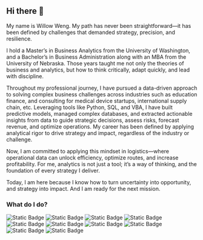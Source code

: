 ## Hi there 👋

My name is Willow Weng. My path has never been straightforward—it has been defined by challenges that demanded strategy, precision, and resilience.

I hold a Master’s in Business Analytics from the University of Washington, and a Bachelor’s in Business Administration along with an MBA from the University of Nebraska. Those years taught me not only the theories of business and analytics, but how to think critically, adapt quickly, and lead with discipline.

Throughout my professional journey, I have pursued a data-driven approach to solving complex business challenges across industries such as education finance, and consulting for medical device startups, international supply chain, etc. Leveraging tools like Python, SQL, and VBA, I have built predictive models, managed complex databases, and extracted actionable insights from data to guide strategic decisions, assess risks, forecast revenue, and optimize operations. My career has been defined by applying analytical rigor to drive strategy and impact, regardless of the industry or challenge.

Now, I am committed to applying this mindset in logistics—where operational data can unlock efficiency, optimize routes, and increase profitability. For me, analytics is not just a tool; it’s a way of thinking, and the foundation of every strategy I deliver.

Today, I am here because I know how to turn uncertainty into opportunity, and strategy into impact. And I am ready for the next mission.

### What do I do?
![Static Badge](https://img.shields.io/badge/python-%23681752?style=for-the-badge&logo=python&logoColor=white)
![Static Badge](https://img.shields.io/badge/sql-%23f09191?style=for-the-badge&logo=mysql&logoColor=white)
![Static Badge](https://img.shields.io/badge/r-%23106898?style=for-the-badge&logo=r&logoColor=white)
![Static Badge](https://img.shields.io/badge/vba-%23226b68?style=for-the-badge&logo=google%20sheets&logoColor=white)
![Static Badge](https://img.shields.io/badge/PowerBi-%23549688?style=for-the-badge&logo=google%20analytics&logoColor=white)
![Static Badge](https://img.shields.io/badge/tableau-%23d75455?style=for-the-badge&logo=salesforce&logoColor=white)
![Static Badge](https://img.shields.io/badge/sap-%2311659a?style=for-the-badge&logo=sap&logoColor=white)
![Static Badge](https://img.shields.io/badge/html-%23f97d1c?style=for-the-badge&logo=html5&logoColor=white)
![Static Badge](https://img.shields.io/badge/javascript-%23f68c60?style=for-the-badge&logo=javascript&logoColor=white)
![Static Badge](https://img.shields.io/badge/quickbooks-%238cc269?style=for-the-badge&logo=quickbooks&logoColor=white)





